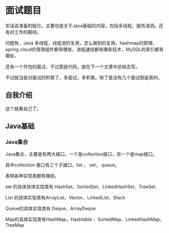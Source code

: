 # 面试题目

实话说准备的挺烂，主要也是关于Java基础的内容。包括多线程，服务溶洞。还有对工作的期待。

问题有，Java 多线程，线程池的复用，怎么做到的复用，hashmap的原理，spring cloud的常用组件都有哪些，进程通信都有哪些技术，MySQL的索引都有哪些，

还有一个外包的面试，不过那是代码，放在下一个文章中总结去写。

不过就当是对面试的积累了，多面试，多积累。除了是没有几个面试倒是真的。

## 自我介绍

这个就看自己了。

## Java基础

### Java集合



Java集合，主要是有两大接口，一个是collection接口，另一个是map接口。

其中collection 接口有三个子接口，list ， set， queue。

表明各种实现类都有哪些。

set 的具体具体实现类有 HashSet、SortedSet、LinkedHashSet、TreeSet.

List 的具体实现类有ArrayList、Vector、LinkedList、Stack

Queue的具体实现类有  Deque、ArrayDeque

Map的具体实现类有HashMap，Hashtable 、SortedMap、LinkedHashMap、TreeMap

